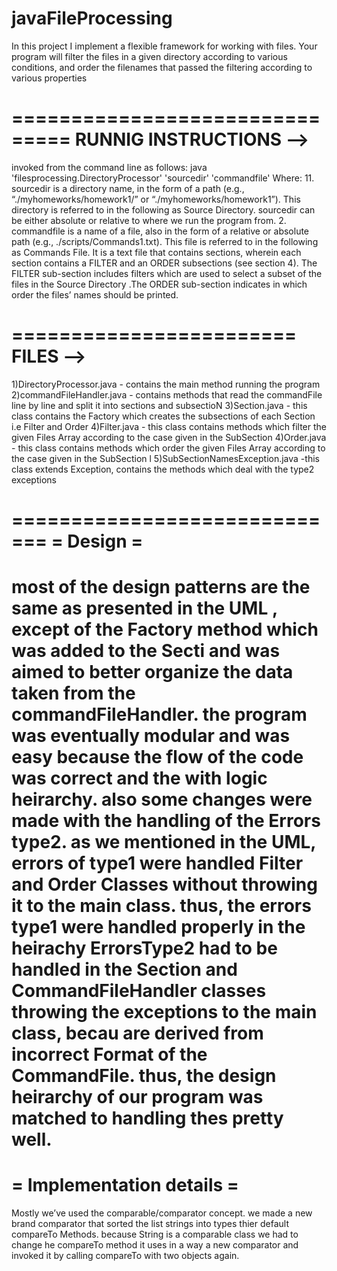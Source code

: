# javaFileProcessing

In this project I implement a flexible framework for working with files. Your program will filter
the files in a given directory according to various conditions, and order the filenames that passed 
the filtering according to various properties

===============================
RUNNIG INSTRUCTIONS -->
===============================
invoked from the command line as follows:
java 'filesprocessing.DirectoryProcessor' 'sourcedir' 'commandfile'
Where:
11. sourcedir is a directory name, in the form of a path (e.g., “./myhomeworks/homework1/”
or “./myhomeworks/homework1”). This directory is referred to in the following as
Source Directory. sourcedir can be either absolute or relative to where we run the
program from.
2. commandfile is a name of a file, also in the form of a relative or absolute path (e.g.,
./scripts/Commands1.txt). This file is referred to in the following as Commands
File. It is a text file that contains sections, wherein each section contains a FILTER
and an ORDER subsections (see section 4). The FILTER sub-section includes filters
which are used to select a subset of the files in the Source Directory .The ORDER
sub-section indicates in which order the files’ names should be printed.

========================
FILES  -->
========================
1)DirectoryProcessor.java - contains the main method running the program
2)commandFileHandler.java - contains methods that read the commandFile line by line and split it into sections and subsectioN
3)Section.java - this class contains the Factory which creates the subsections of each Section i.e Filter and Order
4)Filter.java - this class contains methods which filter the given Files Array according to the case given in the SubSection
4)Order.java - this class contains methods which order the given Files Array according to the case given in the SubSection l
5)SubSectionNamesException.java -this class extends Exception, contains the methods which deal with the type2 exceptions 

=============================
= Design =
=============================
most of the design patterns are the same as presented in the UML , except of the Factory method which was added to the Secti
and was aimed to better organize the data taken from the commandFileHandler. the program was eventually modular and was easy
because the flow of the code was correct and the with logic heirarchy.
also some changes were made with the handling of the Errors type2. as we mentioned in the UML, errors of type1 were handled
Filter and Order Classes without throwing it to the main class. thus, the errors type1 were handled properly in the heirachy
ErrorsType2 had to be handled in the Section and CommandFileHandler classes throwing the exceptions to the main class, becau
are derived from incorrect Format of the CommandFile. thus, the design heirarchy of our program was matched to handling thes
pretty well.
=============================
= Implementation details =
=============================

Mostly we’ve used the comparable/comparator concept. we made a new brand comparator that sorted the list strings into types
thier default compareTo Methods. because String is a comparable class we had to change he compareTo method it uses in a way
a new comparator and invoked it by calling compareTo with two objects again.
